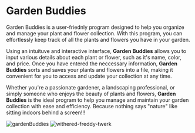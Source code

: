 # Garden Buddies
Garden Buddies is a user-friednly program designed to help you organize and manage your plant and flower collection. With this program, you can effortlessly keep track of all the plants and flowers you have in your garden. 

Using an intuituve and interactive interface, **Garden Buddies** allows you to input various details about each plant or flower, such as it's name, color, and price. Once you have entered the neccessary information, **Garden Buddies** sorts and saves your plants and flowers into a file, making it convenient for you to access and update your collection at any time. 

Whether you're a passionate gardener, a landscaping professional, or simply someone who enjoys the beauty of plants and flowers, **Garden Buddies** is the ideal program to help you manage and maintain your garden collection with ease and efficiency. 
Because nothing says "nature" like sitting indoors behind a screen!!! 

![gardenBuddies](https://github.com/miss-maven/Garden-Buddies/assets/107432007/4df249e7-c836-4a07-905c-785360364269)
![withered-freddy-twerk](https://github.com/miss-maven/Garden-Buddies/assets/107432007/52c96b2e-e325-41d9-bf67-ccab765a3a7f)
